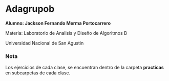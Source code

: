 # Adagrupob

__Alumno: Jackson Fernando Merma Portocarrero__

Materia: Laboratorio de Analisis y Diseño de Algoritmos B

Universidad Nacional de San Agustin


### Nota
Los ejercicios de cada clase, se encuentran dentro de la carpeta **practicas** en subcarpetas de cada clase.
